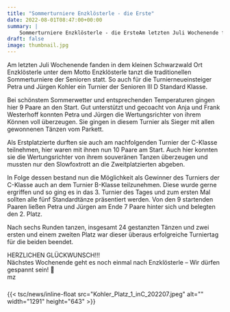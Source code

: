```yaml
---
title: "Sommerturniere Enzklösterle - die Erste"
date: 2022-08-01T08:47:00+00:00
summary: |
    Sommerturniere Enzklösterle - die ErsteAm letzten Juli Wochenende fanden in dem kleinen Schwarzwald Ort Enzklösterle unter dem Motto Enzklösterle tanzt die traditionellen Sommerturniere der Senioren statt.
draft: false
image: thumbnail.jpg
---
```


Am letzten Juli Wochenende fanden in dem kleinen Schwarzwald Ort Enzklösterle unter dem Motto Enzklösterle tanzt die traditionellen Sommerturniere der Senioren statt. So auch für die Turnierneueinsteiger Petra und Jürgen Kohler ein Turnier der Senioren III D Standard Klasse.

Bei schönstem Sommerwetter und entsprechenden Temperaturen gingen hier 9 Paare an den Start. Gut unterstützt und gecoacht von Anja und Frank Westerhoff konnten Petra und Jürgen die Wertungsrichter von ihrem Können voll überzeugen. Sie gingen in diesem Turnier als Sieger mit allen gewonnenen Tänzen vom Parkett.

Als Erstplatzierte durften sie auch am nachfolgenden Turnier der C-Klasse teilnehmen, hier waren mit ihnen nun 10 Paare am Start. Auch hier konnten sie die Wertungsrichter von ihrem souveränen Tanzen überzeugen und mussten nur den Slowfoxtrott an die Zweitplatzierten abgeben.

In Folge dessen bestand nun die Möglichkeit als Gewinner des Turniers der C-Klasse auch an dem Turnier B-Klasse teilzunehmen. Diese wurde gerne ergriffen und so ging es in das 3. Turnier des Tages und zum ersten Mal sollten alle fünf Standardtänze präsentiert werden. Von den 9 startenden Paaren ließen Petra und Jürgen am Ende 7 Paare hinter sich und belegten den 2. Platz.

Nach sechs Runden tanzen, insgesamt 24 gestanzten Tänzen und zwei ersten und einem zweiten Platz war dieser überaus erfolgreiche Turniertag für die beiden beendet.

HERZLICHEN GLÜCKWUNSCH!!!  
Nächstes Wochenende geht es noch einmal nach Enzklösterle – Wir dürfen gespannt sein!   
mz

### 

{{< tsc/news/inline-float src="Kohler_Platz_1_inC_202207.jpeg" alt="" width="1291" height="643" >}}


